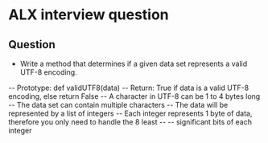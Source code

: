 # ALX interview question

## Question
- Write a method that determines if a given data set represents a valid UTF-8 encoding.

-- Prototype: def validUTF8(data)
-- Return: True if data is a valid UTF-8 encoding, else return False
-- A character in UTF-8 can be 1 to 4 bytes long
-- The data set can contain multiple characters
-- The data will be represented by a list of integers
-- Each integer represents 1 byte of data, therefore you only need to handle the 8 least -- -- significant bits of each integer